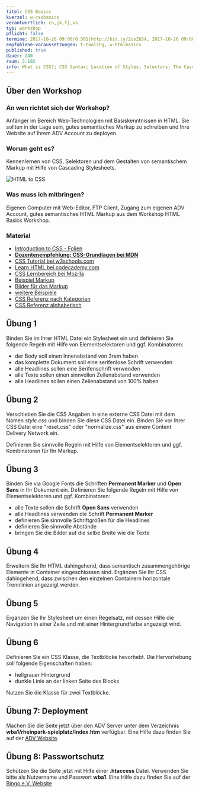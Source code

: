 ```yaml
---
titel: CSS Basics
kuerzel: w-cssbasics
verantwortlich: cn,jk,fj,vs
typ: workshop
pflicht: false
termine: 2017-10-26 09:00|0.501|http://bit.ly/2isZb5A, 2017-10-26 09:00|0.502|http://bit.ly/2xf9Bby, 2017-11-02 09:00|0.501|http://bit.ly/2z2OduE|cn, 2017-11-02 09:00|0.502|http://bit.ly/2xZbiJY|fj
empfohlene-voraussetzungen: t-tooling, w-htmlbasics
published: true
dauer: 240
raum: 3.102
info: What is CSS?; CSS Syntax; Location of Styles; Selectors; The Cascade - How Styles Interact; The Box Model; CSS Text Styling; Font Embedding
--- 
```


## Über den Workshop

### An wen richtet sich der Workshop?
Anfänger im Bereich Web-Technologien mit Basiskenntnissen in HTML. Sie sollten in der Lage sein, gutes semantisches Markup zu schreiben und Ihre Website auf Ihrem ADV Account zu deployen.

### Worum geht es?
Kennenlernen von CSS, Selektoren und dem Gestalten von semantischem Markup mit Hilfe von Cascading Stylesheets.

![HTML to CSS](../../images/html-to-css.jpg)

### Was muss ich mitbringen?
Eigenen Computer mit Web-Editor, FTP Client, Zugang zum eigenen ADV Account, gutes semantisches HTML Markup aus dem Workshop HTML Basics Workshop.

### Material
- [Introduction to CSS - Folien](../../download/Chapter04-IntroductionToCSS.pdf)
- **[Dozentenempfehlung: CSS-Grundlagen bei MDN](https://developer.mozilla.org/de/Learn/Getting_started_with_the_web/CSS_basics)**
- [CSS Tutorial bei w3schools.com](https://www.w3schools.com/css/default.asp)
- [Learn HTML bei codecademy.com](https://www.codecademy.com/learn/learn-css)
- [CSS Lernbereich bei Mozilla](https://developer.mozilla.org/de/Learn/CSS)
- [Beispiel Markup](../../download/css-basics-material/markup.zip)
- [Bilder für das Markup](../../download/css-basics-material/images.zip)
- [weitere Beispiele](../../download/css-basics-material.zip)
- [CSS Referenz nach Kategorien](https://www.w3schools.com/CSSref/)
- [CSS Referenz alphabetisch](https://developer.mozilla.org/de/docs/Web/CSS/CSS_Referenz)


## Übung 1
Binden Sie im <head> Ihrer HTML Datei ein Stylesheet ein und definieren Sie folgende Regeln mit Hilfe von Elementselektoren und ggf. Kombinatoren:
- der Body soll einen Innenabstand von 3rem haben
- das komplette Dokument soll eine serifenlose Schrift verwenden
- alle Headlines sollen eine Serifenschrift verwenden
- alle Texte sollen einen sinnvollen Zeilenabstand verwenden
- alle Headlines sollen einen Zeilenabstand von 100% haben

## Übung 2
Verschieben Sie die CSS Angaben in eine externe CSS Datei mit dem Namen *style.css* und binden Sie diese CSS Datei ein. Binden Sie vor Ihrer CSS Datei eine "reset.css" oder "normalize.css" aus einem Content Delivery Network ein.

Definieren Sie sinnvolle Regeln mit Hilfe von Elementselektoren und ggf. Kombinatoren für Ihr Markup.

## Übung 3
Binden Sie via Google Fonts die Schriften **Permanent Marker** und **Open Sans** in Ihr Dokument ein. Definieren Sie folgende Regeln mit Hilfe von Elementselektoren und ggf. Kombinatoren:
- alle Texte sollen die Schrift **Open Sans** verwenden
- alle Headlines verwenden die Schrift **Permanent Marker**
- definieren Sie sinnvolle Schriftgrößen für die Headlines
- definieren Sie sinnvolle Abstände
- bringen Sie die Bilder auf die selbe Breite wie die Texte

## Übung 4
Erweitern Sie Ihr HTML dahingehend, dass semantisch zusammengehörige Elemente in Container eingeschlossen sind. Ergänzen Sie Ihr CSS dahingehend, dass zwischen den einzelnen Containern horizontale Trennlinien angezeigt werden.

## Übung 5
Ergänzen Sie Ihr Stylesheet um einen Regelsatz, mit dessen Hilfe die Navigation in einer Zeile und mit einer Hintergrundfarbe angezeigt wird.

## Übung 6
Definieren Sie ein CSS Klasse, die Textblöcke hevorhebt. Die Hervorhebung soll folgende Eigenschaften haben:
- hellgrauer Hintergrund
- dunkle Linie an der linken Seite des Blocks

Nutzen Sie die Klasse für zwei Textblöcke.

## Übung 7: Deployment

Machen Sie die Seite jetzt über den ADV Server unter dem Verzeichnis **wba1/rheinpark-spielplatz/index.htm** verfügbar. Eine Hilfe dazu finden Sie auf der [ADV Website](http://www.gm.fh-koeln.de/advlabor/dienste/homepage.shtml). 

## Übung 8: Passwortschutz

Schützen Sie die Seite jetzt mit Hilfe einer **.htaccess** Datei. Verwenden Sie bitte als Nutzername und Passwort **wba1**. Eine Hilfe dazu finden Sie auf der [Bingo e.V. Website](https://www.bingo-ev.de/~ub304/htaccess.htm)

 

